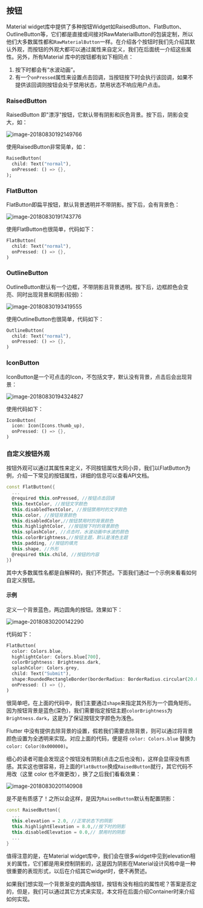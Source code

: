 ## 按钮

Material widget库中提供了多种按钮Widget如RaisedButton、FlatButton、OutlineButton等，它们都是直接或间接对RawMaterialButton的包装定制，所以他们大多数属性都和`RawMaterialButton`一样。在介绍各个按钮时我们先介绍其默认外观，而按钮的外观大都可以通过属性来自定义，我们在后面统一介绍这些属性。另外，所有Material 库中的按钮都有如下相同点：

1. 按下时都会有“水波动画”。
2. 有一个`onPressed`属性来设置点击回调，当按钮按下时会执行该回调，如果不提供该回调则按钮会处于禁用状态，禁用状态不响应用户点击。

### RaisedButton

RaisedButton 即"漂浮"按钮，它默认带有阴影和灰色背景。按下后，阴影会变大，如：

![image-20180830192149766](https://cdn.jsdelivr.net/gh/flutterchina/flutter-in-action@1.0/docs/imgs/image-20180830192149766.png)

使用RaisedButton非常简单，如：

```dart
RaisedButton(
  child: Text("normal"),
  onPressed: () => {},
);
```

### FlatButton

FlatButton即扁平按钮，默认背景透明并不带阴影。按下后，会有背景色：

![image-20180830191743776](https://cdn.jsdelivr.net/gh/flutterchina/flutter-in-action@1.0/docs/imgs/image-20180830191743776.png)

使用FlatButton也很简单，代码如下：

```dart
FlatButton(
  child: Text("normal"),
  onPressed: () => {},
)
```

### OutlineButton

OutlineButton默认有一个边框，不带阴影且背景透明。按下后，边框颜色会变亮、同时出现背景和阴影(较弱)：

![image-20180830193419555](https://cdn.jsdelivr.net/gh/flutterchina/flutter-in-action@1.0/docs/imgs/image-20180830193419555.png)

使用OutlineButton也很简单，代码如下：

```dart
OutlineButton(
  child: Text("normal"),
  onPressed: () => {},
)
```

### IconButton

IconButton是一个可点击的Icon，不包括文字，默认没有背景，点击后会出现背景：

![image-20180830194324827](https://cdn.jsdelivr.net/gh/flutterchina/flutter-in-action@1.0/docs/imgs/image-20180830194324827.png)

使用代码如下：

```dart
IconButton(
  icon: Icon(Icons.thumb_up),
  onPressed: () => {},
)
```

### 自定义按钮外观

按钮外观可以通过其属性来定义，不同按钮属性大同小异，我们以FlatButton为例，介绍一下常见的按钮属性，详细的信息可以查看API文档。

```dart
const FlatButton({
  ...  
  @required this.onPressed, //按钮点击回调
  this.textColor, //按钮文字颜色
  this.disabledTextColor, //按钮禁用时的文字颜色
  this.color, //按钮背景颜色
  this.disabledColor,//按钮禁用时的背景颜色
  this.highlightColor, //按钮按下时的背景颜色
  this.splashColor, //点击时，水波动画中水波的颜色
  this.colorBrightness,//按钮主题，默认是浅色主题 
  this.padding, //按钮的填充
  this.shape, //外形
  @required this.child, //按钮的内容
})
```

其中大多数属性名都是自解释的，我们不赘述。下面我们通过一个示例来看看如何自定义按钮。

#### 示例

定义一个背景蓝色，两边圆角的按钮。效果如下：

![image-20180830200142290](https://cdn.jsdelivr.net/gh/flutterchina/flutter-in-action@1.0/docs/imgs/image-20180830200142290.png)

代码如下：

```dart
FlatButton(
  color: Colors.blue,
  highlightColor: Colors.blue[700],
  colorBrightness: Brightness.dark,
  splashColor: Colors.grey,
  child: Text("Submit"),
  shape:RoundedRectangleBorder(borderRadius: BorderRadius.circular(20.0)),
  onPressed: () => {},
)
```

很简单吧，在上面的代码中，我们主要通过`shape`来指定其外形为一个圆角矩形。因为按钮背景是蓝色(深色)，我们需要指定按钮主题`colorBrightness`为`Brightness.dark`，这是为了保证按钮文字颜色为浅色。

Flutter 中没有提供去除背景的设置，假若我们需要去除背景，则可以通过将背景颜色设置为全透明来实现。对应上面的代码，便是将 `color: Colors.blue` 替换为 `color: Color(0x000000)`。

细心的读者可能会发现这个按钮没有阴影(点击之后也没有)，这样会显得没有质感。其实这也很容易，将上面的`FlatButton`换成`RaisedButton`就行，其它代码不用改（这里 color 也不做更改），换了之后我们看看效果：

![image-20180830201140908](https://cdn.jsdelivr.net/gh/flutterchina/flutter-in-action@1.0/docs/imgs/image-20180830201140908.png)

是不是有质感了！之所以会这样，是因为`RaisedButton`默认有配置阴影：

```dart
const RaisedButton({
  ...
  this.elevation = 2.0, //正常状态下的阴影
  this.highlightElevation = 8.0,//按下时的阴影
  this.disabledElevation = 0.0,// 禁用时的阴影
  ...
}
```

值得注意的是，在Material widget库中，我们会在很多widget中见到elevation相关的属性，它们都是用来控制阴影的，这是因为阴影在Material设计风格中是一种很重要的表现形式，以后在介绍其它widget时，便不再赘述。

如果我们想实现一个背景渐变的圆角按钮，按钮有没有相应的属性呢？答案是否定的，但是，我们可以通过其它方式来实现，本文将在后面介绍Container时来介绍如何实现。


